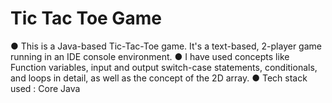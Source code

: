 # Tic Tac Toe Game

● This is a Java-based Tic-Tac-Toe game. It's a text-based, 2-player game running in an IDE console environment.
● I have used concepts like Function variables, input and output switch-case statements, conditionals, and loops
in detail, as well as the concept of the 2D array.
● Tech stack used : Core Java

